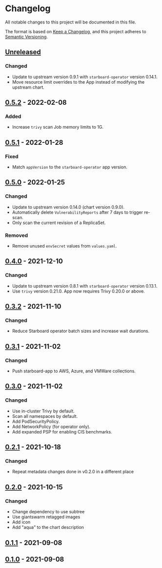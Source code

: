 # Changelog

All notable changes to this project will be documented in this file.

The format is based on [Keep a Changelog](https://keepachangelog.com/en/1.0.0/),
and this project adheres to [Semantic Versioning](https://semver.org/spec/v2.0.0.html).

## [Unreleased]

### Changed

- Update to upstream version 0.9.1 with `starboard-operator` version 0.14.1.
- Move resource limit overrides to the App instead of modifying the upstream chart.

## [0.5.2] - 2022-02-08

### Added

- Increase `trivy` scan Job memory limits to 1G.

## [0.5.1] - 2022-01-28

### Fixed

- Match `appVersion` to the `starboard-operator` app version.

## [0.5.0] - 2022-01-25

### Changed

- Update to upstream version 0.14.0 (chart version 0.9.0).
- Automatically delete `VulnerabilityReports` after 7 days to trigger re-scan.
- Only scan the current revision of a ReplicaSet.

### Removed

- Remove unused `envSecret` values from `values.yaml`.

## [0.4.0] - 2021-12-10

### Changed

- Update to upstream version 0.8.1 with `starboard-operator` version 0.13.1.
- Use `trivy` version 0.21.0. App now requires Trivy 0.20.0 or above.

## [0.3.2] - 2021-11-10

### Changed

- Reduce Starboard operator batch sizes and increase wait durations.

## [0.3.1] - 2021-11-02

### Changed

- Push starboard-app to AWS, Azure, and VMWare collections.

## [0.3.0] - 2021-11-02

### Changed

- Use in-cluster Trivy by default.
- Scan all namespaces by default.
- Add PodSecurityPolicy.
- Add NetworkPolicy (for operator only).
- Add expanded PSP for enabling CIS benchmarks.

## [0.2.1] - 2021-10-18

### Changed

- Repeat metadata changes done in v0.2.0 in a different place

## [0.2.0] - 2021-10-15

### Changed

- Change dependency to use subtree
- Use giantswarm retagged images
- Add icon
- Add "aqua" to the chart description

## [0.1.1] - 2021-09-08

## [0.1.0] - 2021-09-08

[Unreleased]: https://github.com/giantswarm/starboard-app/compare/v0.5.2...HEAD
[0.5.2]: https://github.com/giantswarm/starboard-app/compare/v0.5.1...v0.5.2
[0.5.1]: https://github.com/giantswarm/starboard-app/compare/v0.5.0...v0.5.1
[0.5.0]: https://github.com/giantswarm/starboard-app/compare/v0.4.0...v0.5.0
[0.4.0]: https://github.com/giantswarm/starboard-app/compare/v0.3.2...v0.4.0
[0.3.2]: https://github.com/giantswarm/starboard-app/compare/v0.3.1...v0.3.2
[0.3.1]: https://github.com/giantswarm/starboard-app/compare/v0.3.0...v0.3.1
[0.3.0]: https://github.com/giantswarm/starboard-app/compare/v0.2.1...v0.3.0
[0.2.1]: https://github.com/giantswarm/starboard-app/compare/v0.2.0...v0.2.1
[0.2.0]: https://github.com/giantswarm/starboard-app/compare/v0.1.1...v0.2.0
[0.1.1]: https://github.com/giantswarm/starboard-app/compare/v0.1.0...v0.1.1
[0.1.0]: https://github.com/giantswarm/starboard-app/releases/tag/v0.1.0
